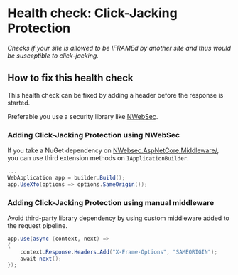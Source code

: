 # Health check: Click-Jacking Protection

_Checks if your site is allowed to be IFRAMEd by another site and thus would be susceptible to click-jacking._

## How to fix this health check

This health check can be fixed by adding a header before the response is started.

Preferable you use a security library like [NWebSec](https://docs.nwebsec.com/).

### Adding Click-Jacking Protection using NWebSec

If you take a NuGet dependency on [NWebsec.AspNetCore.Middleware/](https://www.nuget.org/packages/NWebsec.AspNetCore.Middleware/), you can use third extension methods on `IApplicationBuilder`.

```csharp
...
WebApplication app = builder.Build();
app.UseXfo(options => options.SameOrigin());
```

### Adding Click-Jacking Protection using manual middleware

Avoid third-party library dependency by using custom middleware added to the request pipeline.

```csharp
app.Use(async (context, next) =>
{
    context.Response.Headers.Add("X-Frame-Options", "SAMEORIGIN");
    await next();
});
```
